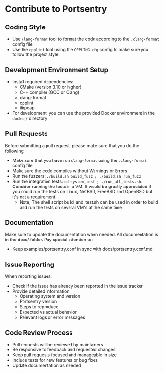 # Contribute to Portsentry

## Coding Style

+ Use ``clang-format`` tool to format the code according to the ``.clang-format`` config file
+ Use the ``cpplint`` tool using the ``CPPLING.cfg`` config to make sure you follow the project style.

## Development Environment Setup

+ Install required dependencies:
  - CMake (version 3.10 or higher)
  - C++ compiler (GCC or Clang)
  - clang-format
  - cpplint
  - libpcap
+ For development, you can use the provided Docker environment in the ``docker/`` directory

## Pull Requests

Before submitting a pull request, please make sure that you do the following:

+ Make sure that you have run ``clang-format`` using the ``.clang-format`` config file
+ Make sure the code compiles without Warnings or Errors
+ Run the fuzzers: ``./build.sh build_fuzz ; ./build.sh run_fuzz``
+ Run the integration tests: ``cd system_test ; ./run_all_tests.sh``. Consider running the tests in a VM. It would be greatly appreciated if you could run the tests on Linux, NetBSD, FreeBSD and OpenBSD but it's not a requirement.
  - Note; The shell script build_and_test.sh can be used in order to build and run the tests on several VM's at the same time

## Documentation

Make sure to update the documentation when needed. All documentation is in the docs/ folder. Pay special attention to:

+ Keep examples/portsentry.conf in sync with docs/portsentry.conf.md

## Issue Reporting

When reporting issues:
+ Check if the issue has already been reported in the issue tracker
+ Provide detailed information:
  - Operating system and version
  - Portsentry version
  - Steps to reproduce
  - Expected vs actual behavior
  - Relevant logs or error messages

## Code Review Process

+ Pull requests will be reviewed by maintainers
+ Be responsive to feedback and requested changes
+ Keep pull requests focused and manageable in size
+ Include tests for new features or bug fixes
+ Update documentation as needed
